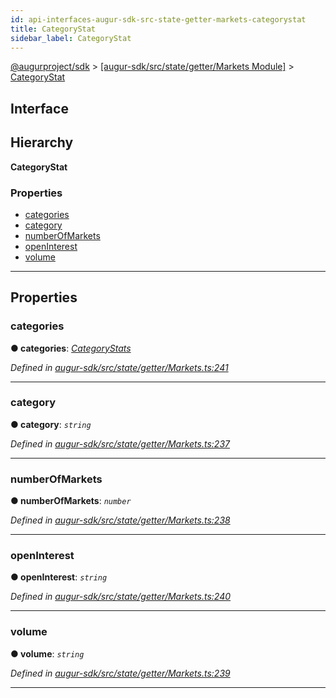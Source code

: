 ```yaml
---
id: api-interfaces-augur-sdk-src-state-getter-markets-categorystat
title: CategoryStat
sidebar_label: CategoryStat
---
```


[@augurproject/sdk](api-readme.md) > [[augur-sdk/src/state/getter/Markets Module]](api-modules-augur-sdk-src-state-getter-markets-module.md) > [CategoryStat](api-interfaces-augur-sdk-src-state-getter-markets-categorystat.md)

## Interface

## Hierarchy

**CategoryStat**

### Properties

* [categories](api-interfaces-augur-sdk-src-state-getter-markets-categorystat.md#categories)
* [category](api-interfaces-augur-sdk-src-state-getter-markets-categorystat.md#category)
* [numberOfMarkets](api-interfaces-augur-sdk-src-state-getter-markets-categorystat.md#numberofmarkets)
* [openInterest](api-interfaces-augur-sdk-src-state-getter-markets-categorystat.md#openinterest)
* [volume](api-interfaces-augur-sdk-src-state-getter-markets-categorystat.md#volume)

---

## Properties

<a id="categories"></a>

###  categories

**● categories**: *[CategoryStats](api-interfaces-augur-sdk-src-state-getter-markets-categorystats.md)*

*Defined in [augur-sdk/src/state/getter/Markets.ts:241](https://github.com/AugurProject/augur/blob/3727cd4ec9/packages/augur-sdk/src/state/getter/Markets.ts#L241)*

___
<a id="category"></a>

###  category

**● category**: *`string`*

*Defined in [augur-sdk/src/state/getter/Markets.ts:237](https://github.com/AugurProject/augur/blob/3727cd4ec9/packages/augur-sdk/src/state/getter/Markets.ts#L237)*

___
<a id="numberofmarkets"></a>

###  numberOfMarkets

**● numberOfMarkets**: *`number`*

*Defined in [augur-sdk/src/state/getter/Markets.ts:238](https://github.com/AugurProject/augur/blob/3727cd4ec9/packages/augur-sdk/src/state/getter/Markets.ts#L238)*

___
<a id="openinterest"></a>

###  openInterest

**● openInterest**: *`string`*

*Defined in [augur-sdk/src/state/getter/Markets.ts:240](https://github.com/AugurProject/augur/blob/3727cd4ec9/packages/augur-sdk/src/state/getter/Markets.ts#L240)*

___
<a id="volume"></a>

###  volume

**● volume**: *`string`*

*Defined in [augur-sdk/src/state/getter/Markets.ts:239](https://github.com/AugurProject/augur/blob/3727cd4ec9/packages/augur-sdk/src/state/getter/Markets.ts#L239)*

___

